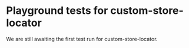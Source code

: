 # Playground tests for custom-store-locator
We are still awaiting the first test run for custom-store-locator.
